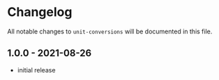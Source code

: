 # Changelog

All notable changes to `unit-conversions` will be documented in this file.

## 1.0.0 - 2021-08-26

- initial release
